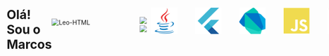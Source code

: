 
<div style="height: 60px; display: flex; justify-content: space-between; align-items: center;">
  <h1>Olá! Sou o Marcos</h1>
  <img alt="Leo-HTML" height="30" width="200" src="https://github.com/leonino/leonino/actions/workflows/generate_snake.yml/badge.svg">
<div>
	<a href="https://github.com/leonino"></a>
	<img height="180em" src="https://github-readme-stats.vercel.app/api?username=leonino&show_icons=true&theme=dracula&include_all_commits=true&count_private=true"/>
	<img height="180em" src="https://github-readme-stats.vercel.app/api/top-langs/?username=leonino&layout=compact&langs_count=7&theme=dracula"/>
</div>

<div style="height: 100px; display: flex; justify-content: space-between; align-items: center;">
  <div style="padding: 10px; height: 80px; width: 80px;"><img align="center" alt="Leo-Java" height="60" width="60" src="https://raw.githubusercontent.com/devicons/devicon/master/icons/java/java-original.svg"></div>
  <div style="padding: 10px; height: 80px; width: 80px;"><img align="center" alt="Leo-Flutter" height="60" width="60" src="https://raw.githubusercontent.com/devicons/devicon/master/icons/flutter/flutter-original.svg"></div>
  <div style="padding: 10px; height: 80px; width: 80px;"><img align="center" alt="Leo-Dart" height="60" width="60" src="https://raw.githubusercontent.com/devicons/devicon/master/icons/dart/dart-original.svg"></div>
  <div style="padding: 10px; height: 80px; width: 80px;"><img align="center" alt="Leo-JS" height="60" width="60" src="https://raw.githubusercontent.com/devicons/devicon/master/icons/javascript/javascript-plain.svg"></div>
  <div style="padding: 10px; height: 80px; width: 80px;"><img align="center" alt="Leo-HTML" height="60" width="60" src="https://raw.githubusercontent.com/devicons/devicon/master/icons/html5/html5-original.svg"></div>
  <div style="padding: 10px; height: 80px; width: 80px;"><img align="center" alt="Leo-CSS3" height="60" width="60" src="https://raw.githubusercontent.com/devicons/devicon/master/icons/css3/css3-original.svg"></div>
  <div style="padding: 10px; height: 80px; width: 80px;"><img align="center" alt="Leo-MySQL" height="60" width="60" src="https://raw.githubusercontent.com/devicons/devicon/master/icons/mysql/mysql-original.svg"></div>
  <div style="padding: 10px; height: 80px; width: 80px;"><img align="center" alt="Leo-PostgreSQL" height="60" width="60" src="https://raw.githubusercontent.com/devicons/devicon/master/icons/postgresql/postgresql-original.svg"></div>
  <hr>
</div>

<div>
  <a href="https://www.instagram.com/marcos.ribeiro204/" target="_blank"><img src="https://img.shields.io/badge/-Instagram-%23E4405F?style=for-the-badge&logo=instagram&logoColor=white" target="_blank"></a>
	<a href="https://www.facebook.com/leoninopa/" target="_blank"><img src="
https://img.shields.io/badge/Facebook-1877F2?style=for-the-badge&logo=facebook&logoColor=white" target="_blank"></a>
  <a href = "mailto:slproger@gmail.com"><img src="https://img.shields.io/badge/-Gmail-%23333?style=for-the-badge&logo=gmail&logoColor=white" target="_blank"></a>
  <a href="https://www.linkedin.com/in/marcosribeiro33/" target="_blank"><img src="https://img.shields.io/badge/-LinkedIn-%230077B5?style=for-the-badge&logo=linkedin&logoColor=white" target="_blank"></a>
</div>

![snake gif](https://github.com/leonino/leonino/blob/output/github-contribution-grid-snake.svg )



```dart

@CEO('Solutil Sistemas')


```
